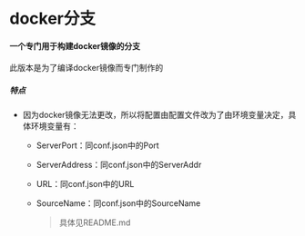 # docker分支 #
#### 一个专门用于构建docker镜像的分支 #
此版本是为了编译docker镜像而专门制作的
##### 特点 #
- 因为docker镜像无法更改，所以将配置由配置文件改为了由环境变量决定，具体环境变量有：
	- ServerPort：同conf.json中的Port
	- ServerAddress：同conf.json中的ServerAddr
	- URL：同conf.json中的URL
	- SourceName：同conf.json中的SourceName
		
		> 具体见README.md